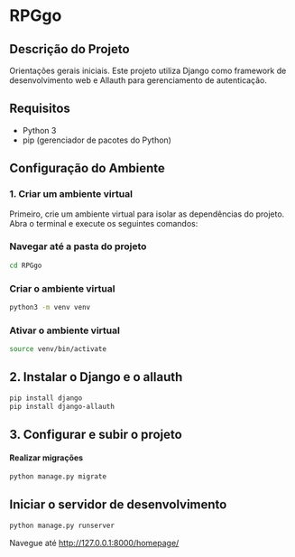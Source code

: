 # RPGgo

## Descrição do Projeto

Orientações gerais iniciais. 
Este projeto utiliza Django como framework de desenvolvimento web e Allauth para gerenciamento de autenticação.

## Requisitos

- Python 3
- pip (gerenciador de pacotes do Python)

## Configuração do Ambiente

### 1. Criar um ambiente virtual

Primeiro, crie um ambiente virtual para isolar as dependências do projeto. Abra o terminal e execute os seguintes comandos:

### Navegar até a pasta do projeto
```bash
cd RPGgo
```

### Criar o ambiente virtual
```bash
python3 -m venv venv
```

### Ativar o ambiente virtual
```bash
source venv/bin/activate
```

## 2. Instalar o Django e o allauth
```bash
pip install django
pip install django-allauth
```
## 3. Configurar e subir o projeto
#### Realizar migrações
```bash
python manage.py migrate
```

## Iniciar o servidor de desenvolvimento
```bash
python manage.py runserver
```

Navegue até http://127.0.0.1:8000/homepage/